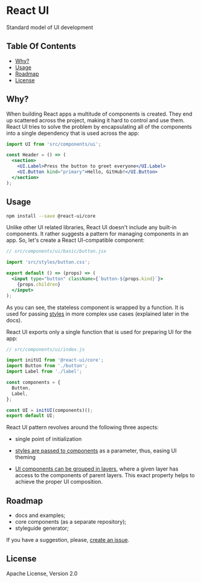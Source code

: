 # React UI

Standard model of UI development


## Table Of Contents

* [Why?](#why)
* [Usage](#usage)
* [Roadmap](#roadmap)
* [License](#license)


## Why?

When building React apps a multitude of components is created. They end up scattered across the project, making it hard to control and use them. React UI tries to solve the problem by encapsulating all of the components into a single dependency that is used across the app:

```jsx
import UI from 'src/components/ui';

const Header = () => (
  <section>
    <UI.Label>Press the button to greet everyone</UI.Label>
    <UI.Button kind="primary">Hello, GitHub!</UI.Button>
  </section>
);
```


## Usage
```sh
npm install --save @react-ui/core
```

Unlike other UI related libraries, React UI doesn't include any built-in components. It rather suggests a pattern for managing components in an app. So, let's create a React UI-compatible component:

```jsx
// src/components/ui/basic/button.jsx

import 'src/styles/button.css';

export default () => (props) => (
  <input type="button" className={`button-${props.kind}`}>
    {props.children}
  </input>
);
```

As you can see, the stateless component is wrapped by a function. It is used for passing [styles](/docs/styling.md) in more complex use cases (explained later in the docs).

React UI exports only a single function that is used for preparing UI for the app:

```javascript
// src/components/ui/index.js

import initUI from '@react-ui/core';
import Button from './button';
import Label from './label';

const components = {
  Button,
  Label,
};

const UI = initUI(components)();
export default UI;
```

React UI pattern revolves around the following three aspects:

  * single point of initialization

  * [styles are passed to components](/docs/styling.md) as a parameter, thus, easing UI theming

  * [UI components can be grouped in layers](/docs/layers.md), where a given layer has access to the components of parent layers. This exact property helps to achieve the proper UI composition.


## Roadmap

* docs and examples;
* core components (as a separate repository);
* styleguide generator;

If you have a suggestion, please, [create an issue](https://github.com/jqestate/react-ui/issues/new).


## License

Apache License, Version 2.0

